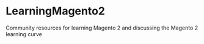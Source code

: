 # LearningMagento2
Community resources for learning Magento 2 and discussing the Magento 2 learning curve
